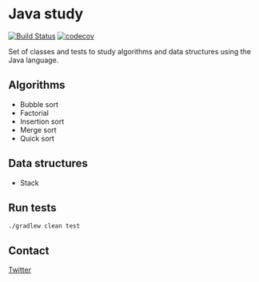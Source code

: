 # Java study
[![Build Status](https://travis-ci.org/Ricalo/java-study.svg?branch=master)](https://travis-ci.org/Ricalo/java-study)
[![codecov](https://codecov.io/gh/Ricalo/java-study/branch/master/graph/badge.svg)](https://codecov.io/gh/Ricalo/java-study)

Set of classes and tests to study algorithms and data structures using the Java
language.

## Algorithms

* Bubble sort
* Factorial
* Insertion sort
* Merge sort
* Quick sort

## Data structures

* Stack

## Run tests

```
./gradlew clean test
```

## Contact

[Twitter](https://twitter.com/ricalo)

